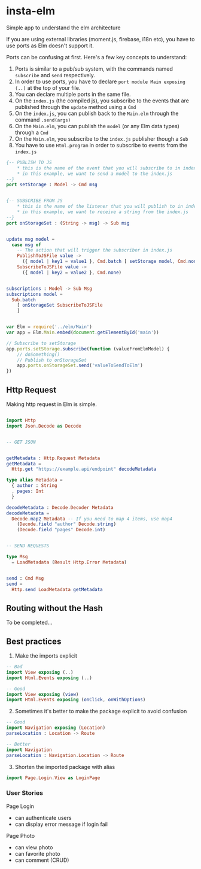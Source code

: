 # insta-elm
Simple app to understand the elm architecture

If you are using external libraries (moment.js, firebase, i18n etc), you have
to use ports as Elm doesn't support it.

Ports can be confusing at first. Here's a few key concepts to understand:

1. Ports is similar to a pub/sub system, with the commands named `subscribe` and `send` respectively.
2. In order to use ports, you have to declare `port module Main exposing (..)` at the top of your file.
3. You can declare multiple ports in the same file.
4. On the `index.js` (the compiled js), you subscribe to the events that are published through the `update` method using a `Cmd`
5. On the `index.js`, you can publish back to the `Main.elm` through the command `.send(args)`
6. On the `Main.elm`, you can publish the `model` (or any Elm data types) through a `Cmd`
7. On the `Main.elm`, you subscribe to the `index.js` publisher though a `Sub`
8. You have to use `Html.program` in order to subscribe to events from the `index.js`

```elm
{-- PUBLISH TO JS
    * this is the name of the event that you will subscribe to in index.js
    * in this example, we want to send a model to the index.js
--} 
port setStorage : Model -> Cmd msg


{-- SUBSCRIBE FROM JS
    * this is the name of the listener that you will publish to in index.js
    * in this example, we want to receive a string from the index.js
--}
port onStorageSet : (String -> msg) -> Sub msg


update msg model =
  case msg of
    -- The action that will trigger the subscriber in index.js
    PublishToJSFile value -> 
      ({ model | key1 = value1 }, Cmd.batch [ setStorage model, Cmd.none ] )
    SubscribeToJSFile value ->
      ({ model | key2 = value2 }, Cmd.none)


subscriptions : Model -> Sub Msg
subscriptions model =
  Sub.batch
    [ onStorageSet SubscribeToJSFile
    ]
```

```js

var Elm = require('../elm/Main')
var app = Elm.Main.embed(document.getElementById('main'))

// Subscribe to setStorage
app.ports.setStorage.subscribe(function (valueFromElmModel) {
    // doSomething()
    // Publish to onStorageSet 
    app.ports.onStorageSet.send('valueToSendToElm')
})
```

## Http Request

Making http request in Elm is simple.

```elm

import Http
import Json.Decode as Decode


-- GET JSON


getMetadata : Http.Request Metadata
getMetadata =
  Http.get "https://example.api/endpoint" decodeMetadata

type alias Metadata =
  { author : String
  , pages: Int
  }

decodeMetadata : Decode.Decoder Metadata
decodeMetadata = 
  Decode.map2 Metadata -- If you need to map 4 items, use map4
    (Decode.field "author" Decode.string)
    (Decode.field "pages" Decode.int)


-- SEND REQUESTS

type Msg
  = LoadMetadata (Result Http.Error Metadata)


send : Cmd Msg
send = 
  Http.send LoadMetadata getMetadata
```


## Routing without the Hash

To be completed...

## Best practices

1. Make the imports explicit

```elm
-- Bad
import View exposing (..)
import Html.Events exposing (..)

-- Good
import View exposing (view)
import Html.Events exposing (onClick, onWithOptions)

```

2. Sometimes it's better to make the package explicit to avoid confusion
```elm
-- Good
import Navigation exposing (Location)
parseLocation : Location -> Route

-- Better
import Navigation
parseLocation : Navigation.Location -> Route
```

3. Shorten the imported package with alias
```elm
import Page.Login.View as LoginPage
```


### User Stories

Page Login
- can authenticate users
- can display error message if login fail

Page Photo
- can view photo
- can favorite photo
- can comment (CRUD)

